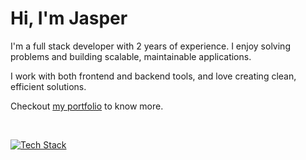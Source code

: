 # Hi, I'm Jasper

I'm a full stack developer with 2 years of experience. I enjoy solving problems and building scalable, maintainable applications.

I work with both frontend and backend tools, and love creating clean, efficient solutions. 

Checkout [my portfolio](https://jasperfernandez.vercel.app) to know more.

<br>

[![Tech Stack](https://skillicons.dev/icons?i=react,typescript,php,laravel,tailwind,flutter,java,python,mysql,postgres)](https://skillicons.dev)
